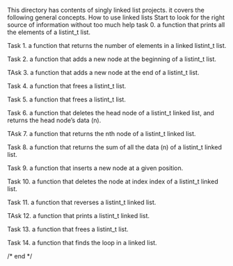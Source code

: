 This directory has contents of singly linked list projects. it covers the following general concepts. 
    How to use linked lists
    Start to look for the right source of information without too much help
task 0. a function that prints all the elements of a listint_t list.

Task 1. a function that returns the number of elements in a linked listint_t list.

Task 2. a function that adds a new node at the beginning of a listint_t list.

TAsk 3. a function that adds a new node at the end of a listint_t list.

Task 4. a function that frees a listint_t list.

Task 5. a function that frees a listint_t list.


Task 6. a function that deletes the head node of a listint_t linked list, and returns the head node’s data (n).


TAsk 7. a function that returns the nth node of a listint_t linked list.


Task 8.  a function that returns the sum of all the data (n) of a listint_t linked list.

Task 9. a function that inserts a new node at a given position.

Task 10. a function that deletes the node at index index of a listint_t linked list.


Task 11. a function that reverses a listint_t linked list.

TAsk 12. a function that prints a listint_t linked list.

Task 13. a function that frees a listint_t list.

Task 14.  a function that finds the loop in a linked list.

/* end */
